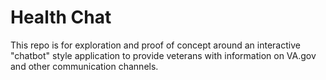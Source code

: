 # Health Chat

This repo is for exploration and proof of concept around an interactive "chatbot" style application to provide veterans with information on VA.gov and other communication channels.
